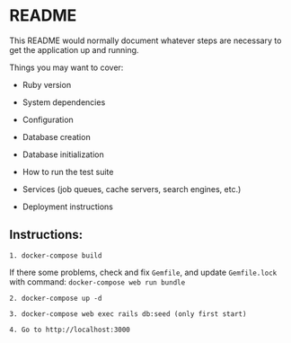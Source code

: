 # README

This README would normally document whatever steps are necessary to get the
application up and running.

Things you may want to cover:

* Ruby version

* System dependencies

* Configuration

* Database creation

* Database initialization

* How to run the test suite

* Services (job queues, cache servers, search engines, etc.)

* Deployment instructions


## Instructions:
    1. docker-compose build

If there some problems, check and fix `Gemfile`, and update `Gemfile.lock` with command: ```docker-compose web run bundle```

    2. docker-compose up -d

    3. docker-compose web exec rails db:seed (only first start)

    4. Go to http://localhost:3000
